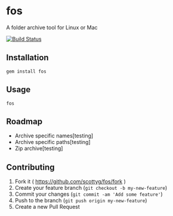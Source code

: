 # fos

A folder archive tool for Linux or Mac

[![Build Status](https://travis-ci.org/scottyg/fos.svg?branch=master)](https://travis-ci.org/scottyg/fos)

## Installation

    gem install fos

## Usage

    fos

## Roadmap

- Archive specific names[testing]
- Archive specific paths[testing]
- Zip archive[testing]

## Contributing

1. Fork it ( https://github.com/scottyg/fos/fork )
2. Create your feature branch (`git checkout -b my-new-feature`)
3. Commit your changes (`git commit -am 'Add some feature'`)
4. Push to the branch (`git push origin my-new-feature`)
5. Create a new Pull Request
